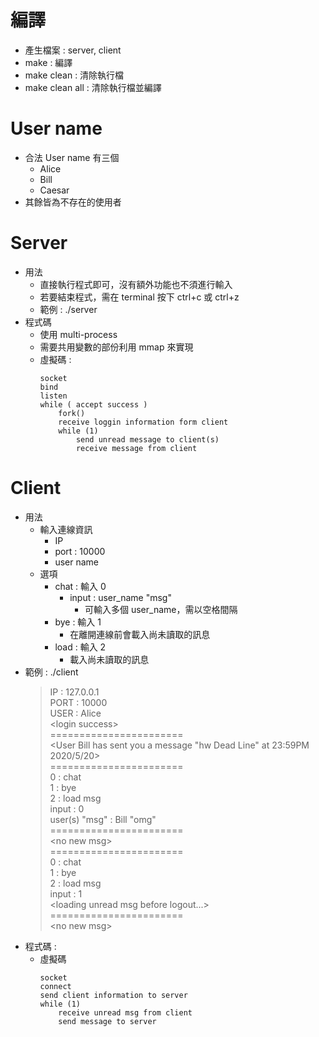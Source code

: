 # 編譯
* 產生檔案 : server, client
* make : 編譯
* make clean : 清除執行檔
* make clean all : 清除執行檔並編譯

# User name
* 合法 User name 有三個
    * Alice
    * Bill
    * Caesar
* 其餘皆為不存在的使用者

# Server
* 用法
    * 直接執行程式即可，沒有額外功能也不須進行輸入
    * 若要結束程式，需在 terminal 按下 ctrl+c 或 ctrl+z
    * 範例 : ./server
* 程式碼
    * 使用 multi-process
    * 需要共用變數的部份利用 mmap 來實現
    * 虛擬碼 :
        ```
        socket
        bind
        listen
        while ( accept success )
            fork()
            receive loggin information form client
            while (1)
                send unread message to client(s)
                receive message from client
        ``` 

# Client
* 用法
    * 輸入連線資訊
        * IP
        * port : 10000
        * user name
    * 選項
        * chat : 輸入 0
            * input : user_name "msg"
                * 可輸入多個 user_name，需以空格間隔
        * bye : 輸入 1
            * 在離開連線前會載入尚未讀取的訊息
        * load : 輸入 2
            * 載入尚未讀取的訊息
* 範例 : ./client
    > IP : 127.0.0.1  
    > PORT : 10000  
    > USER : Alice  
    > &lt;login success&gt;  
    > \=======================  
    > &lt;User Bill has sent you a message "hw Dead Line" at 23:59PM 2020/5/20&gt;  
    > \=======================  
    > 0 : chat  
    > 1 : bye  
    > 2 : load msg  
    > input : 0  
    > user(s) "msg" : Bill "omg"  
    > \=======================  
    > &lt;no new msg&gt;  
    > \=======================  
    > 0 : chat  
    > 1 : bye  
    > 2 : load msg  
    > input : 1  
    > &lt;loading unread msg before logout...&gt;  
    > \=======================  
    > &lt;no new msg&gt;  
* 程式碼 :
    * 虛擬碼
        ```
        socket
        connect
        send client information to server
        while (1)
            receive unread msg from client
            send message to server
        ```

